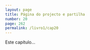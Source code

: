 ```yaml
---
layout: page
title: Página do projecto e partilha
number: 20
page: 262
permalink: /livro1/cap20
---
```

Este capítulo…